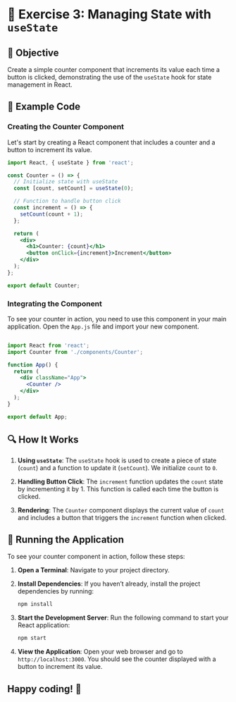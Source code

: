 # 🚀 Exercise 3: Managing State with `useState`

## 📝 Objective

Create a simple counter component that increments its value each time a button is clicked, demonstrating the use of the `useState` hook for state management in React.

## 📂 Example Code

### Creating the Counter Component

Let's start by creating a React component that includes a counter and a button to increment its value.

```jsx
import React, { useState } from 'react';

const Counter = () => {
  // Initialize state with useState
  const [count, setCount] = useState(0);

  // Function to handle button click
  const increment = () => {
    setCount(count + 1);
  };

  return (
    <div>
      <h1>Counter: {count}</h1>
      <button onClick={increment}>Increment</button>
    </div>
  );
};

export default Counter;
```

### Integrating the Component

To see your counter in action, you need to use this component in your main application. Open the `App.js` file and import your new component.

```jsx

import React from 'react';
import Counter from './components/Counter';

function App() {
  return (
    <div className="App">
      <Counter />
    </div>
  );
}

export default App;
```

## 🔍 How It Works

1. **Using `useState`**: The `useState` hook is used to create a piece of state (`count`) and a function to update it (`setCount`). We initialize `count` to `0`.

2. **Handling Button Click**: The `increment` function updates the `count` state by incrementing it by 1. This function is called each time the button is clicked.

3. **Rendering**: The `Counter` component displays the current value of `count` and includes a button that triggers the `increment` function when clicked.

## 🚀 Running the Application

To see your counter component in action, follow these steps:

1. **Open a Terminal**: Navigate to your project directory.

2. **Install Dependencies**: If you haven’t already, install the project dependencies by running:
   ```bash
   npm install
   ```

3. **Start the Development Server**: Run the following command to start your React application:
   ```bash
   npm start
   ```

4. **View the Application**: Open your web browser and go to `http://localhost:3000`. You should see the counter displayed with a button to increment its value.

## Happy coding! 🎉

